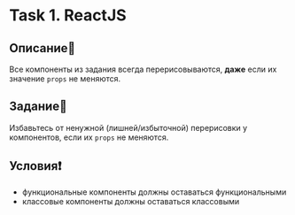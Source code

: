 # Task 1. ReactJS

## Описание📌

Все компоненты из задания всегда перерисовываются, **даже** если их значение `props` не меняются.

## Задание📝

Избавьтесь от ненужной (лишней/избыточной) перерисовки у компонентов, если их `props` не меняются.

## Условия❗️

 * функциональные компоненты должны оставаться функциональными
 * классовые компоненты должны оставаться классовыми

<!-- ****

##### [Ссылка на песочницу](https://codesandbox.io/s/task-1-p6xgo9?file=/src/taskComponents.tsx) -->
